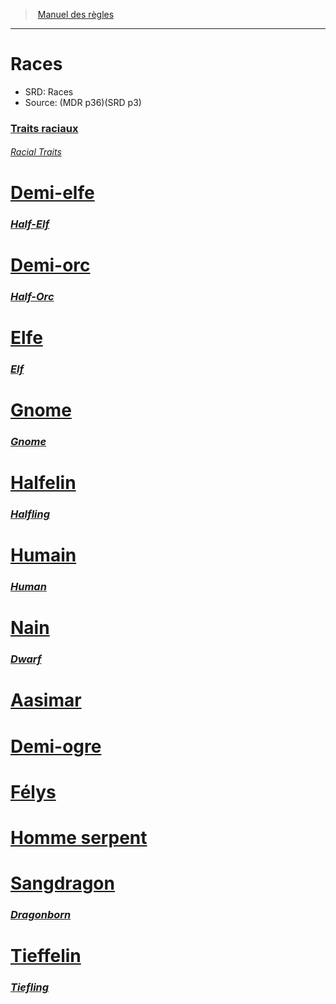 ﻿---
!Items
Id: races_hd.md#races
RootId: races_hd.md
ParentLink: index.md
Name: Races
ParentName: Manuel des règles
NameLevel: 1
AltName: Races
Source: (MDR p36)(SRD p3)
Attributes: {}
---
>  [Manuel des règles](index.md)

---


# Races

- SRD: Races
- Source: (MDR p36)(SRD p3)



### [Traits raciaux](hd_races_traits_raciaux.md)

###### _[Racial Traits](hd_races_traits_raciaux.md)_



# [Demi-elfe](hd_half_elf.md)

### _[Half-Elf](hd_half_elf.md)_



# [Demi-orc](hd_half_orc.md)

### _[Half-Orc](hd_half_orc.md)_



# [Elfe](hd_elf.md)

### _[Elf](hd_elf.md)_



# [Gnome](hd_gnome.md)

### _[Gnome](hd_gnome.md)_



# [Halfelin](hd_halfling.md)

### _[Halfling](hd_halfling.md)_



# [Humain](hd_human.md)

### _[Human](hd_human.md)_



# [Nain](hd_dwarf.md)

### _[Dwarf](hd_dwarf.md)_



# [Aasimar](hd_aasimar.md)



# [Demi-ogre](hd_demi_ogre.md)



# [Félys](hd_felys.md)



# [Homme serpent](hd_homme_serpent.md)



# [Sangdragon](hd_dragonborn.md)

### _[Dragonborn](hd_dragonborn.md)_



# [Tieffelin](hd_tiefling.md)

### _[Tiefling](hd_tiefling.md)_

